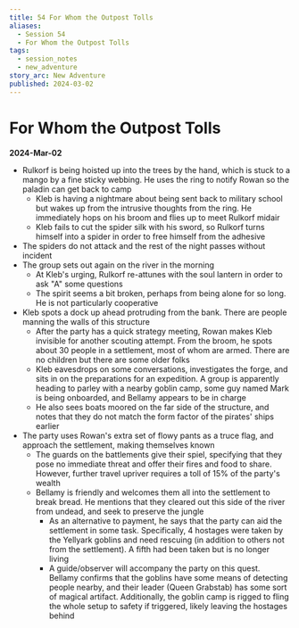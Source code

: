 ```yaml
---
title: 54 For Whom the Outpost Tolls
aliases:
  - Session 54
  - For Whom the Outpost Tolls
tags:
  - session_notes
  - new_adventure
story_arc: New Adventure
published: 2024-03-02
---
```

# For Whom the Outpost Tolls
**2024-Mar-02**

- Rulkorf is being hoisted up into the trees by the hand, which is stuck to a mango by a fine sticky webbing. He uses the ring to notify Rowan so the paladin can get back to camp
	- Kleb is having a nightmare about being sent back to military school but wakes up from the intrusive thoughts from the ring. He immediately hops on his broom and flies up to meet Rulkorf midair
	- Kleb fails to cut the spider silk with his sword, so Rulkorf turns himself into a spider in order to free himself from the adhesive
- The spiders do not attack and the rest of the night passes without incident
- The group sets out again on the river in the morning
	- At Kleb's urging, Rulkorf re-attunes with the soul lantern in order to ask "A" some questions
	- The spirit seems a bit broken, perhaps from being alone for so long. He is not particularly cooperative
- Kleb spots a dock up ahead protruding from the bank. There are people manning the walls of this structure
	- After the party has a quick strategy meeting, Rowan makes Kleb invisible for another scouting attempt. From the broom, he spots about 30 people in a settlement, most of whom are armed. There are no children but there are some older folks
	- Kleb eavesdrops on some conversations, investigates the forge, and sits in on the preparations for an expedition. A group is apparently heading to parley with a nearby goblin camp, some guy named Mark is being onboarded, and Bellamy appears to be in charge
	- He also sees boats moored on the far side of the structure, and notes that they do not match the form factor of the pirates' ships earlier
- The party uses Rowan's extra set of flowy pants as a truce flag, and approach the settlement, making themselves known
	- The guards on the battlements give their spiel, specifying that they pose no immediate threat and offer their fires and food to share. However, further travel upriver requires a toll of 15% of the party's wealth
	- Bellamy is friendly and welcomes them all into the settlement to break bread. He mentions that they cleared out this side of the river from undead, and seek to preserve the jungle
		- As an alternative to payment, he says that the party can aid the settlement in some task. Specifically, 4 hostages were taken by the Yellyark goblins and need rescuing (in addition to others not from the settlement). A fifth had been taken but is no longer living
		- A guide/observer will accompany the party on this quest. Bellamy confirms that the goblins have some means of detecting people nearby, and their leader (Queen Grabstab) has some sort of magical artifact. Additionally, the goblin camp is rigged to fling the whole setup to safety if triggered, likely leaving the hostages behind